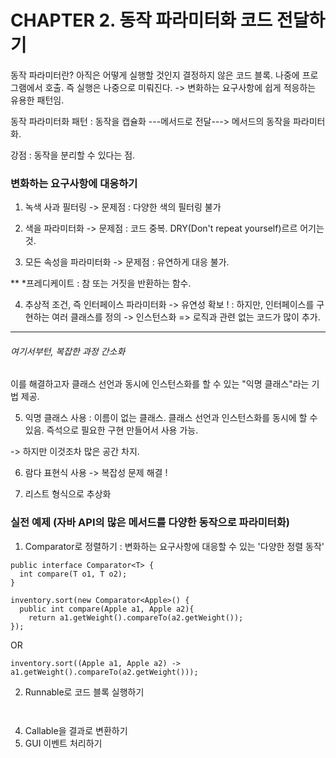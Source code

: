 # CHAPTER 2. 동작 파라미터화 코드 전달하기

동작 파라미터란? 아직은 어떻게 실행할 것인지 결정하지 않은 코드 블록.
나중에 프로그램에서 호출. 즉 실행은 나중으로 미뤄진다.
-> 변화하는 요구사항에 쉽게 적응하는 유용한 패턴임.

동작 파라미터화 패턴 : 동작을 캡슐화  ---메서드로 전달--->  메서드의 동작을 파라미터화.

강점 : 동작을 분리할 수 있다는 점. 


### 변화하는 요구사항에 대응하기
1. 녹색 사과 필터링 -> 문제점 : 다양한 색의 필터링 불가

2. 색을 파라미터화 -> 문제점 : 코드 중복. DRY(Don't repeat yourself)르르 어기는 것.

3. 모든 속성을 파라미터화 -> 문제점 : 유연하게 대응 불가.

** *프레디케이트 : 참 또는 거짓을 반환하는 함수.

4. 추상적 조건, 즉 인터페이스 파라미터화 -> 유연성 확보 !
: 하지만, 인터페이스를 구현하는 여러 클래스를 정의 -> 인스턴스화
=> 로직과 관련 없는 코드가 많이 추가.

---
###### 여기서부턴, 복잡한 과정 간소화

이를 해결하고자 클래스 선언과 동시에 인스턴스화를 할 수 있는 "익명 클래스"라는 기법 제공.

5. 익명 클래스 사용
: 이름이 없는 클래스. 클래스 선언과 인스턴스화를 동시에 할 수 있음. 즉석으로 필요한 구현 만들어서 사용 가능.

-> 하지만 이것조차 많은 공간 차지.

6. 람다 표현식 사용
-> 복잡성 문제 해결 !

7. 리스트 형식으로 추상화



### 실전 예제 (자바 API의 많은 메서드를 다양한 동작으로 파라미터화)
1. Comparator로 정렬하기
   : 변화하는 요구사항에 대응할 수 있는 '다양한 정렬 동작'
```
public interface Comparator<T> {
  int compare(T o1, T o2);
}

inventory.sort(new Comparator<Apple>() {
  public int compare(Apple a1, Apple a2){
    return a1.getWeight().compareTo(a2.getWeight());
});
```
OR 
```
inventory.sort((Apple a1, Apple a2) -> a1.getWeight().compareTo(a2.getWeight()));
``` 
   
2. Runnable로 코드 블록 실행하기
```


```
   
4. Callable을 결과로 변환하기
5. GUI 이벤트 처리하기








